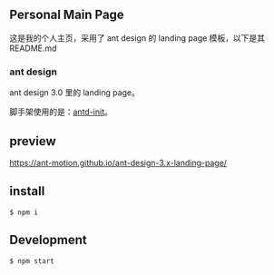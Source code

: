 ## Personal Main Page

这是我的个人主页，采用了 ant design 的 landing page 模板，以下是其 README.md

### ant design

ant design 3.0 里的 landing page。

脚手架使用的是：[antd-init](https://github.com/ant-design/antd-init)。

## preview

https://ant-motion.github.io/ant-design-3.x-landing-page/


## install
```
$ npm i 
```

## Development

```
$ npm start
```
